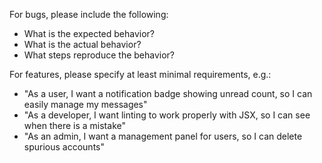For bugs, please include the following:

* What is the expected behavior?
* What is the actual behavior?
* What steps reproduce the behavior?

For features, please specify at least minimal requirements, e.g.:

* "As a user, I want a notification badge showing unread count, so I can easily manage my messages"
* "As a developer, I want linting to work properly with JSX, so I can see when there is a mistake"
* "As an admin, I want a management panel for users, so I can delete spurious accounts"